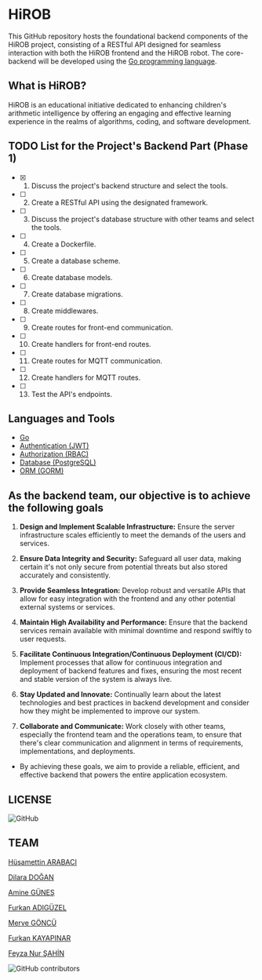 # HiROB

This GitHub repository hosts the foundational backend components of the HiROB project, consisting of a RESTful API designed for seamless interaction with both the HiROB frontend and the HiROB robot. The core-backend will be developed using the [Go programming language](https://go.dev/learn/).

## What is HiROB?

HiROB is an educational initiative dedicated to enhancing children's arithmetic intelligence by offering an engaging and effective learning experience in the realms of algorithms, coding, and software development.

## TODO List for the Project's Backend Part (Phase 1)

- [x] 1. Discuss the project's backend structure and select the tools.
- [ ] 2. Create a RESTful API using the designated framework.
- [ ] 3. Discuss the project's database structure with other teams and select the tools.
- [ ] 4. Create a Dockerfile.
- [ ] 5. Create a database scheme.
- [ ] 6. Create database models.
- [ ] 7. Create database migrations.
- [ ] 8. Create middlewares.
- [ ] 9. Create routes for front-end communication.
- [ ] 10. Create handlers for front-end routes.
- [ ] 11. Create routes for MQTT communication.
- [ ] 12. Create handlers for MQTT routes.
- [ ] 13. Test the API's endpoints.

## Languages and Tools

- [Go](https://go.dev/learn/)
- [Authentication (JWT)](https://github.com/golang-jwt/jwt)
- [Authorization (RBAC)](https://github.com/casbin/casbin)
- [Database (PostgreSQL)](https://www.postgresql.org/)
- [ORM (GORM)](https://gorm.io/)

## As the backend team, our objective is to achieve the following goals

1. **Design and Implement Scalable Infrastructure:** Ensure the server infrastructure scales efficiently to meet the demands of the users and services.

2. **Ensure Data Integrity and Security:** Safeguard all user data, making certain it's not only secure from potential threats but also stored accurately and consistently.

3. **Provide Seamless Integration:** Develop robust and versatile APIs that allow for easy integration with the frontend and any other potential external systems or services.

4. **Maintain High Availability and Performance:** Ensure that the backend services remain available with minimal downtime and respond swiftly to user requests.

5. **Facilitate Continuous Integration/Continuous Deployment (CI/CD):** Implement processes that allow for continuous integration and deployment of backend features and fixes, ensuring the most recent and stable version of the system is always live.

6. **Stay Updated and Innovate:** Continually learn about the latest technologies and best practices in backend development and consider how they might be implemented to improve our system.

7. **Collaborate and Communicate:** Work closely with other teams, especially the frontend team and the operations team, to ensure that there's clear communication and alignment in terms of requirements, implementations, and deployments.

- By achieving these goals, we aim to provide a reliable, efficient, and effective backend that powers the entire application ecosystem.

## LICENSE

![GitHub](https://img.shields.io/github/license/UBN-jr/hirob-be-core?style=for-the-badge)

## TEAM

[Hüsamettin ARABACI](https://github.com/husamettinarabaci)

[Dilara DOĞAN](https://github.com/Sddilora)

[Amine GÜNEŞ](https://github.com/gnsamine)

[Furkan ADIGÜZEL](https://github.com/furkanadiiguzel)

[Merve GÖNCÜ](https://github.com/mervegonc)

[Furkan KAYAPINAR](https://github.com/johsquaree)

[Feyza Nur ŞAHİN](https://github.com/Feyzanrs)

![GitHub contributors](https://img.shields.io/github/contributors/UBN-jr/hirob-be-core?style=for-the-badge)